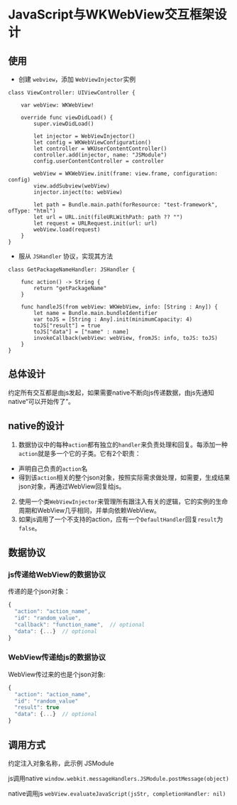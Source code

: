 # JavaScript与WKWebView交互框架设计

## 使用

- 创建 `webview`，添加 `WebViewInjector`实例
```
class ViewController: UIViewController {

    var webView: WKWebView!
    
    override func viewDidLoad() {
        super.viewDidLoad()
        
        let injector = WebViewInjector()
        let config = WKWebViewConfiguration()
        let controller = WKUserContentController()
        controller.add(injector, name: "JSModule")
        config.userContentController = controller
        
        webView = WKWebView.init(frame: view.frame, configuration: config)
        view.addSubview(webView)
        injector.inject(to: webView)
        
        let path = Bundle.main.path(forResource: "test-framework", ofType: "html")
        let url = URL.init(fileURLWithPath: path ?? "")
        let request = URLRequest.init(url: url)
        webView.load(request)
    }
}

```

- 服从 `JSHandler` 协议，实现其方法
```
class GetPackageNameHandler: JSHandler {
    
    func action() -> String {
        return "getPackageName"
    }
    
    func handleJS(from webView: WKWebView, info: [String : Any]) {
        let name = Bundle.main.bundleIdentifier
        var toJS = [String : Any].init(minimumCapacity: 4)
        toJS["result"] = true
        toJS["data"] = ["name" : name]
        invokeCallback(webView: webView, fromJS: info, toJS: toJS)
    }
}
```


## 总体设计

约定所有交互都是由js发起，如果需要native不断向js传递数据，由js先通知native“可以开始传了”。

## native的设计
1. 数据协议中的每种`action`都有独立的`handler`来负责处理和回复。每添加一种`action`就是多一个它的子类。它有2个职责：
  - 声明自己负责的`action`名
  - 得到该`action`相关的整个json对象，按照实际需求做处理，如需要，生成结果json对象，再通过WebView回复给js。
2. 使用一个类`WebViewInjector`来管理所有跟注入有关的逻辑，它的实例的生命周期和WebView几乎相同，并单向依赖WebView。
3. 如果js调用了一个不支持的action，应有一个`DefaultHandler`回复`result`为`false`。

## 数据协议
### js传递给WebView的数据协议
传递的是个json对象：
```js
{
  "action": "action_name",
  "id": "random_value",
  "callback": "function_name",  // optional
  "data": {...}  // optional
}
```

### WebView传递给js的数据协议
WebView传过来的也是个json对象:
```js
{
  "action": "action_name",
  "id": "random_value"
  "result": true
  "data": {...}  // optional
}
```

## 调用方式

约定注入对象名称，此示例 JSModule

js调用native `window.webkit.messageHandlers.JSModule.postMessage(object)`

native调用js `webView.evaluateJavaScript(jsStr, completionHandler: nil)`
